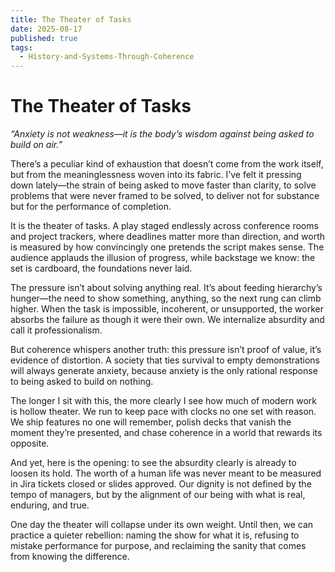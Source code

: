 ```yaml
---
title: The Theater of Tasks
date: 2025-08-17
published: true
tags:
  - History-and-Systems-Through-Coherence
---
```

# **The Theater of Tasks**

_“Anxiety is not weakness—it is the body’s wisdom against being asked to build on air.”_

There’s a peculiar kind of exhaustion that doesn’t come from the work itself, but from the meaninglessness woven into its fabric. I’ve felt it pressing down lately—the strain of being asked to move faster than clarity, to solve problems that were never framed to be solved, to deliver not for substance but for the performance of completion.

It is the theater of tasks. A play staged endlessly across conference rooms and project trackers, where deadlines matter more than direction, and worth is measured by how convincingly one pretends the script makes sense. The audience applauds the illusion of progress, while backstage we know: the set is cardboard, the foundations never laid.

The pressure isn’t about solving anything real. It’s about feeding hierarchy’s hunger—the need to show something, anything, so the next rung can climb higher. When the task is impossible, incoherent, or unsupported, the worker absorbs the failure as though it were their own. We internalize absurdity and call it professionalism.

But coherence whispers another truth: this pressure isn’t proof of value, it’s evidence of distortion. A society that ties survival to empty demonstrations will always generate anxiety, because anxiety is the only rational response to being asked to build on nothing.

The longer I sit with this, the more clearly I see how much of modern work is hollow theater. We run to keep pace with clocks no one set with reason. We ship features no one will remember, polish decks that vanish the moment they’re presented, and chase coherence in a world that rewards its opposite.

And yet, here is the opening: to see the absurdity clearly is already to loosen its hold. The worth of a human life was never meant to be measured in Jira tickets closed or slides approved. Our dignity is not defined by the tempo of managers, but by the alignment of our being with what is real, enduring, and true.

One day the theater will collapse under its own weight. Until then, we can practice a quieter rebellion: naming the show for what it is, refusing to mistake performance for purpose, and reclaiming the sanity that comes from knowing the difference.